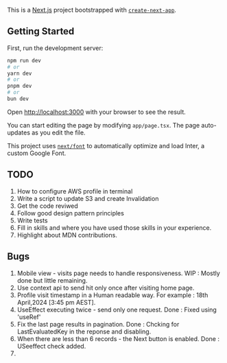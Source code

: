 This is a [Next.js](https://nextjs.org/) project bootstrapped with [`create-next-app`](https://github.com/vercel/next.js/tree/canary/packages/create-next-app).

## Getting Started

First, run the development server:

```bash
npm run dev
# or
yarn dev
# or
pnpm dev
# or
bun dev
```

Open [http://localhost:3000](http://localhost:3000) with your browser to see the result.

You can start editing the page by modifying `app/page.tsx`. The page auto-updates as you edit the file.

This project uses [`next/font`](https://nextjs.org/docs/basic-features/font-optimization) to automatically optimize and load Inter, a custom Google Font.

## TODO
1. How to configure AWS profile in terminal
2. Write a script to update S3 and create Invalidation
3. Get the code reviwed
4. Follow good design pattern principles
5. Write tests
6. Fill in skills and where you have used those skills in your experience.
7. Highlight about MDN contributions.

## Bugs
1. Mobile view - visits page needs to handle responsiveness.
   WIP : Mostly done but little remaining.
2. Use context api to send hit only once after visiting home page.
3. Profile visit timestamp in a Human readable way. For example : 18th April,2024 [3:45 pm AEST].
4. UseEffect executing twice - send only one request.
   Done : Fixed using 'useRef'
5. Fix the last page results in pagination.
   Done : Chcking for LastEvaluatedKey in the reponse and disabling.
6. When there are less than 6 records - the Next button is enabled.
   Done : USeeffect check added.
7.